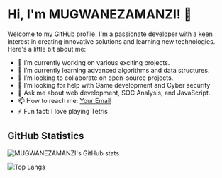 # Hi, I'm MUGWANEZAMANZI! 👋

Welcome to my GitHub profile. I'm a passionate developer with a keen interest in creating innovative solutions and learning new technologies. Here's a little bit about me:

- 🔭 I’m currently working on various exciting projects.
- 🌱 I’m currently learning advanced algorithms and data structures.
- 👯 I’m looking to collaborate on open-source projects.
- 🤔 I’m looking for help with Game development and Cyber security
- 💬 Ask me about web development, SOC Analysis, and JavaScript.
- 📫 How to reach me: [Your Email](mailto:mmaudace@gmail.com)
- ⚡ Fun fact: I love playing Tetris

## GitHub Statistics

![MUGWANEZAMANZI's GitHub stats](https://github-readme-stats.vercel.app/api?username=MUGWANEZAMANZI&show_icons=true&theme=radical)

<!-- Optional: Include additional statistics such as top languages -->
![Top Langs](https://github-readme-stats.vercel.app/api/top-langs/?username=MUGWANEZAMANZI&layout=compact&theme=radical)

